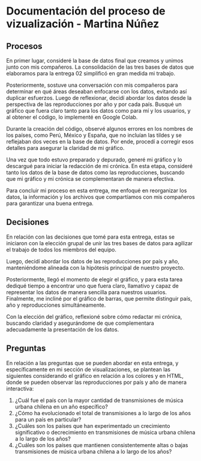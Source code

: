 # Documentación del proceso de vizualización - Martina Núñez

## Procesos

En primer lugar, consideré la base de datos final que creamos y unimos junto con mis compañeros. La consolidación de las tres bases de datos que elaboramos para la entrega 02 simplificó en gran medida mi trabajo.

Posteriormente, sostuve una conversación con mis compañeros para determinar en qué áreas deseaban enfocarse con los datos, evitando así duplicar esfuerzos. Luego de reflexionar, decidí abordar los datos desde la perspectiva de las reproducciones por año y por cada país. Busqué un gráfico que fuera claro tanto para los datos como para mí y los usuarios, y al obtener el código, lo implementé en Google Colab.

Durante la creación del código, observé algunos errores en los nombres de los países, como Perú, México y España, que no incluían las tildes y se reflejaban dos veces en la base de datos. Por ende, procedí a corregir esos detalles para asegurar la claridad de mi gráfico.

Una vez que todo estuvo preparado y depurado, generé mi gráfico y lo descargué para iniciar la redacción de mi crónica. En esta etapa, consideré tanto los datos de la base de datos como las reproducciones, buscando que mi gráfico y mi crónica se complementaran de manera efectiva.

Para concluir mi proceso en esta entrega, me enfoqué en reorganizar los datos, la información y los archivos que compartíamos con mis compañeros para garantizar una buena entrega.

## Decisiones

En relación con las decisiones que tomé para esta entrega, estas se iniciaron con la elección grupal de unir las tres bases de datos para agilizar el trabajo de todos los miembros del equipo.

Luego, decidí abordar los datos de las reproducciones por país y año, manteniéndome alineada con la hipótesis principal de nuestro proyecto.

Posteriormente, llegó el momento de elegir el gráfico, y para esta tarea dediqué tiempo a encontrar uno que fuera claro, llamativo y capaz de representar los datos de manera sencilla para nuestros usuarios. Finalmente, me incliné por el gráfico de barras, que permite distinguir país, año y reproducciones simultáneamente.

Con la elección del gráfico, reflexioné sobre cómo redactar mi crónica, buscando claridad y asegurándome de que complementara adecuadamente la presentación de los datos.

## Preguntas

En relación a las preguntas que se pueden abordar en esta entrega, y específicamente en mi sección de visualizaciones, se plantean las siguientes considerando el gráfico en relación a los colores y en HTML, donde se pueden observar las reproducciones por país y año de manera interactiva:

1. ¿Cuál fue el país con la mayor cantidad de transmisiones de música urbana chilena en un año específico?
1. ¿Cómo ha evolucionado el total de transmisiones a lo largo de los años para un país en particular?
1. ¿Cuáles son los países que han experimentado un crecimiento significativo o decrecimiento en transmisiones de música urbana chilena a lo largo de los años?
1. ¿Cuáles son los países que mantienen consistentemente altas o bajas transmisiones de música urbana chilena a lo largo de los años?